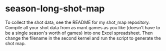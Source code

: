 # season-long-shot-map

To collect the shot data, see the README for my shot_map repository. Compile all your shot data from as mant games as you like (doesn't have to be a single season's worth of games) into one Excel spreadsheet. Then change the filename in the second kernel and run the script to generate the shot map. 
